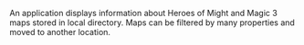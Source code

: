 An application displays information about Heroes of Might and Magic 3 maps stored in local directory. Maps can be filtered by many properties and moved to another location.
